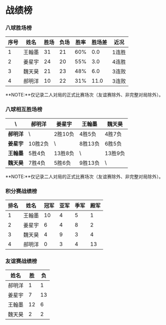 # 战绩榜

### 八球胜场榜

| 序号 | 姓名   | 胜场 | 负场 | 胜率  | 胜场差 | 近况  |
| ---- | ----- | ---- | ---- | ---- | ----- | ----- |
| 1    | 王翰墨 | 31   | 21   | 60%  | 0.0   | 1连胜 |
| 2    | 姜星宇 | 24   | 20   | 55%  | 3.0   | 4连胜 |
| 3    | 魏天昊 | 21   | 23   | 48%  | 6.0   | 3连败 |
| 4    | 郝明洋 | 10   | 22   | 31%  | 11.0  | 3连败 |

**NOTE:**仅记录二人对局的正式比赛场次（友谊赛除外、非完整对局除外）。

### 八球相互胜场榜

|    **\\**   | 郝明洋 | 姜星宇  | 王翰墨  | 魏天昊  |
| ---------- | ------ | ------  | ------- | ------ |
| **郝明洋** |   \\    | 2胜10负 | 4胜5负  | 4胜7负  |
| **姜星宇** | 10胜2负 |   \\    | 8胜13负 | 6胜5负  |
| **王翰墨** | 5胜4负  | 13胜8负 |   \\    | 13胜9负 |
| **魏天昊** | 7胜4负  | 5胜6负  | 9胜13负 |   \\    |

**NOTE:**仅记录二人对局的正式比赛场次（友谊赛除外、非完整对局除外）。

### 积分赛战绩榜

| 排名 | 姓名   | 冠军 | 亚军 | 季军 | 殿军 |
| ---- | ------ | ---- | --- | --- | --- |
| 1    | 王翰墨 | 10   | 4   | 5   | 1   |
| 2    | 姜星宇 | 6    | 4   | 8   | 2   |
| 3    | 魏天昊 | 4    | 9   | 3   | 4   |
| 4    | 郝明洋 | 0    | 3   | 4   | 13  |

### 友谊赛战绩榜

| 姓名   | 胜   | 负   |
| ----- | ---- | ---- |
| 郝明洋 |  1   |  1   |
| 姜星宇 |  7   |  13  |
| 王翰墨 |  12  |  6   |
| 魏天昊 |  2   |  2   |
